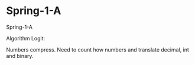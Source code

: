# Spring-1-A
Spring-1-A

Algorithm Logit: 

Numbers compress. Need to count how numbers and translate decimal, int and binary.  
